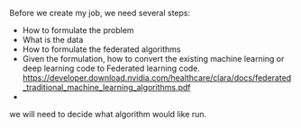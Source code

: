 Before we create my job, we need several steps:

* How to formulate the problem
* What is the data
* How to formulate the federated algorithms
* Given the formulation, how to convert the existing machine learning or deep learning code to Federated learning code.
  https://developer.download.nvidia.com/healthcare/clara/docs/federated_traditional_machine_learning_algorithms.pdf
*



we will need to decide what algorithm would like run. 